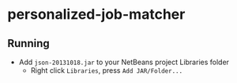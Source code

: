 # personalized-job-matcher

## Running

* Add `json-20131018.jar` to your NetBeans project Libraries folder
  * Right click `Libraries`, press `Add JAR/Folder...`
